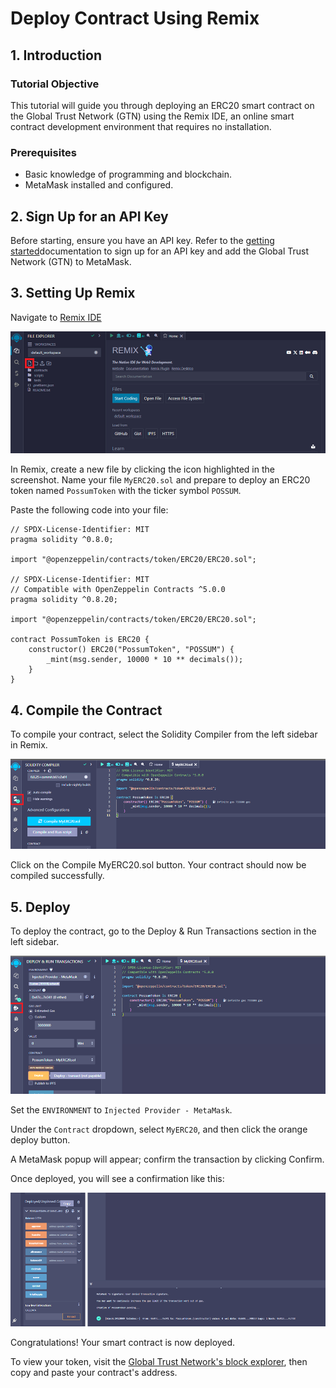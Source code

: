 # Deploy Contract Using Remix

## 1. Introduction

### Tutorial Objective

This tutorial will guide you through deploying an ERC20 smart contract on the Global Trust Network (GTN) using the Remix IDE, an online smart contract development environment that requires no installation.

### Prerequisites

- Basic knowledge of programming and blockchain.
- MetaMask installed and configured.

## 2. Sign Up for an API Key


Before starting, ensure you have an API key. Refer to the [getting started](../../getting_started.md)documentation to sign up for an API key and add the Global Trust Network (GTN) to MetaMask.

## 3. Setting Up Remix

Navigate to [Remix IDE](https://remix.ethereum.org/)

![Screenshot of Remix](../../../../static/img/remixscreen.png)

In Remix, create a new file by clicking the icon highlighted in the screenshot. Name your file `MyERC20.sol` and prepare to deploy an ERC20 token named `PossumToken` with the ticker symbol `POSSUM`.

Paste the following code into your file:

```
// SPDX-License-Identifier: MIT
pragma solidity ^0.8.0;

import "@openzeppelin/contracts/token/ERC20/ERC20.sol";

// SPDX-License-Identifier: MIT
// Compatible with OpenZeppelin Contracts ^5.0.0
pragma solidity ^0.8.20;

import "@openzeppelin/contracts/token/ERC20/ERC20.sol";

contract PossumToken is ERC20 {
    constructor() ERC20("PossumToken", "POSSUM") {
        _mint(msg.sender, 10000 * 10 ** decimals());
    }
}
```

## 4. Compile the Contract

To compile your contract, select the Solidity Compiler from the left sidebar in Remix.

![Compile remix](../../../../static/img/possumtokencompile.png)

Click on the Compile MyERC20.sol button. Your contract should now be compiled successfully.

## 5. Deploy

To deploy the contract, go to the Deploy & Run Transactions section in the left sidebar.

![Deploy with Remix](../../../../static/img/deployscreenremix.png)

Set the `ENVIRONMENT` to `Injected Provider - MetaMask`.

Under the `Contract` dropdown, select `MyERC20`, and then click the orange deploy button.

A MetaMask popup will appear; confirm the transaction by clicking Confirm.

Once deployed, you will see a confirmation like this:

![Contract deployed image](../../../../static/img/deployedcontract.png)

Congratulations! Your smart contract is now deployed. 

To view your token, visit the [Global Trust Network's block explorer](https://stability.blockscout.com/), then copy and paste your contract's address.

